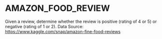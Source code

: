 # AMAZON_FOOD_REVIEW
Given a review, determine whether the review is positive (rating of 4 or 5) or negative (rating of 1 or 2).
Data Source: https://www.kaggle.com/snap/amazon-fine-food-reviews <br> 
